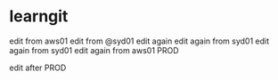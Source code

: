 # learngit
edit from aws01
edit from @syd01
edit again
edit again from syd01
edit again from syd01
edit again from aws01
PROD

edit after PROD
